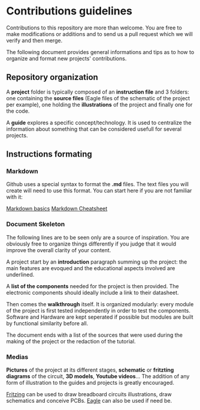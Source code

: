 # Contributions guidelines

Contributions to this repository are more than welcome. You are free to make modifications or additions and to send us 
a pull request which we will verify and then merge. 

The following document provides general informations and tips as to how to organize 
and format new projects' contributions. 

## Repository organization

A **project** folder is typically composed of an **instruction file** and 3 folders:
one containing the **source files** (Eagle files of the schematic of the project per example), 
one holding the **illustrations** of the project and finally one for the code. 

A **guide** explores a specific concept/technology. It is used to centralize the information about 
something that can be considered usefull for several projects. 

## Instructions formating 

### Markdown

Github uses a special syntax to format the **.md** files. The text files you will create will need
to use this format. You can start here if you are not familiar with it:

[Markdown basics](https://help.github.com/articles/markdown-basics/)
[Markdown Cheatsheet](https://github.com/adam-p/markdown-here/wiki/Markdown-Cheatsheet)

### Document Skeleton

The following lines are to be seen only are a source of inspiration. You are obviously free to 
organize things differently if you judge that it would improve the overall clarity of your content. 

A project start by an **introduction** paragraph summing up the project: the main features are evoqued 
and the educational aspects involved are underlined. 

A **list of the components** needed for the project is then provided. The electronic components should ideally include a link
to their datasheet. 

Then comes the **walkthrough** itself. It is organized modularly: every module of the project is first tested independently in order to test the components.
Software and Hardware are kept seperated if possible but modules are built by functional similarity before all. 

The document ends with a list of the sources that were used during the making of the project or the redaction of the tutorial. 


### Medias
**Pictures** of the project at its different stages, **schematic** or **fritzting diagrams** of the circuit, **3D models**, **Youtube videos**...
The addition of any form of illustration to the guides and projects is greatly encouraged. 

[Fritzing](http://fritzing.org/home/) can be used to draw breadboard circuits illustrations, draw schematics and conceive PCBs. 
[Eagle](http://www.cadsoftusa.com/download-eagle/?CMP=KNC-GUS-FUS-GEN-SUP-CAD-Eeagle) can also be used if need be. 

